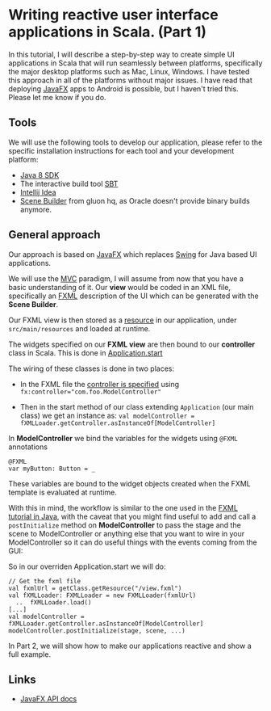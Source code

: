 # Writing reactive user interface applications in Scala. (Part 1)

In this tutorial, I will describe a step-by-step way to create simple UI applications in Scala that
will run seamlessly between platforms, specifically the major desktop platforms such as Mac, Linux,
Windows. I have tested this approach in all of the platforms without major issues. I have read that
deploying [JavaFX](https://en.wikipedia.org/wiki/JavaFX) apps to Android is possible, but I haven't tried this. Please let me know if you
do.

## Tools
We will use the following tools to develop our application, please refer to the specific
installation instructions for each tool and your development platform:
- [Java 8 SDK](http://www.oracle.com/technetwork/java/javase/downloads/jdk8-downloads-2133151.html)
- The interactive build tool [SBT](http://www.scala-sbt.org/)
- [Intellij Idea](https://www.jetbrains.com/idea/download/)
- [Scene Builder](http://gluonhq.com/open-source/scene-builder/) from gluon hq, as Oracle doesn't
  provide binary builds anymore.

## General approach
Our approach is based on [JavaFX](https://en.wikipedia.org/wiki/JavaFX) which replaces
[Swing](https://en.wikipedia.org/wiki/Swing_(Java)) for Java based UI applications.

We will use the [MVC](https://en.wikipedia.org/wiki/Model%E2%80%93view%E2%80%93controller) paradigm,
I will assume from now that you have a basic understanding of it. Our **view** would be coded in an
XML file, specifically an
[FXML](https://docs.oracle.com/javase/8/javafx/fxml-tutorial/why_use_fxml.htm) description of the UI
which can be generated with the **Scene Builder**.

Our FXML view is then stored as a
[resource](https://docs.oracle.com/javase/8/docs/technotes/guides/lang/resources.html) in our
application, under `src/main/resources` and loaded at runtime.

The widgets specified on our **FXML view** are then bound to our **controller** class in Scala.
This is done in
[Application.start](https://docs.oracle.com/javase/8/javafx/api/javafx/application/Application.html#start-javafx.stage.Stage-)

The wiring of these classes is done in two places:
- In the FXML file the [controller is
  specified](https://docs.oracle.com/javafx/2/api/javafx/fxml/doc-files/introduction_to_fxml.html#controllers)
  using `fx:controller="com.foo.ModelController"`

- Then in the start method of our class extending `Application` (our main class) we get an instance
  as: `val modelController = fXMLLoader.getController.asInstanceOf[ModelController]`

In **ModelController** we bind the variables for the widgets using `@FXML` annotations
```
@FXML
var myButton: Button = _
```

These variables are bound to the widget objects created when the FXML template is evaluated at
runtime.

With this in mind, the workflow is similar to the one used in the [FXML tutorial in
Java](http://docs.oracle.com/javafx/2/get_started/fxml_tutorial.htm), with the caveat that you might
find useful to add and call a `postInitialize` method on **ModelController** to pass the stage and
the scene to ModelController or anything else that you want to wire in your ModelController so it
can do useful things with the events coming from the GUI:

So in our overriden Application.start we will do:
```
// Get the fxml file
val fxmlUrl = getClass.getResource("/view.fxml")
val fXMLLoader: FXMLLoader = new FXMLLoader(fxmlUrl)
  ..  fXMLLoader.load()
[...]
val modelController = fXMLLoader.getController.asInstanceOf[ModelController]
modelController.postInitialize(stage, scene, ...)
```


In Part 2, we will show how to make our applications reactive and show a full example.


## Links
- [JavaFX API docs](https://docs.oracle.com/javase/8/javafx/api/toc.htm)
